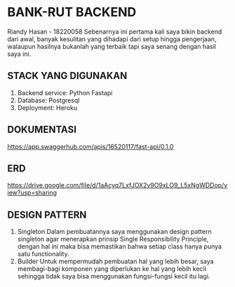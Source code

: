 # BANK-RUT BACKEND
Riandy Hasan - 18220058
Sebenarnya ini pertama kali saya bikin backend dari awal, banyak kesulitan yang dihadapi dari setup hingga pengerjaan, walaupun hasilnya bukanlah yang terbaik tapi saya senang dengan hasil saya ini.

## STACK YANG DIGUNAKAN
1. Backend service: Python Fastapi
2. Database: Postgresql
3. Deployment: Heroku

## DOKUMENTASI
https://app.swaggerhub.com/apis/16520117/fast-api/0.1.0


## ERD
https://drive.google.com/file/d/1aAcyq7LxfJOX2v9O9xLO9_L5xNgWDDop/view?usp=sharing

## DESIGN PATTERN
1. Singleton
Dalam pembuatannya saya menggunakan design pattern singleton agar menerapkan prinsip Single Responsibility Principle, dengan hal ini maka bisa memastikan bahwa setiap class hanya punya satu functionality.
2. Builder
Untuk mempermudah pembuatan hal yang lebih besar, saya membagi-bagi komponen yang diperlukan ke hal yang lebih kecil sehingga tidak saya bisa menggunakan fungsi-fungsi kecil itu lagi.